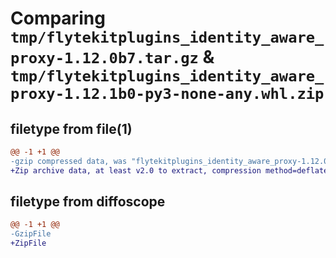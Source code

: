# Comparing `tmp/flytekitplugins_identity_aware_proxy-1.12.0b7.tar.gz` & `tmp/flytekitplugins_identity_aware_proxy-1.12.1b0-py3-none-any.whl.zip`

## filetype from file(1)

```diff
@@ -1 +1 @@
-gzip compressed data, was "flytekitplugins_identity_aware_proxy-1.12.0b7.tar", last modified: Fri Apr 26 22:22:40 2024, max compression
+Zip archive data, at least v2.0 to extract, compression method=deflate
```

## filetype from diffoscope

```diff
@@ -1 +1 @@
-GzipFile
+ZipFile
```

